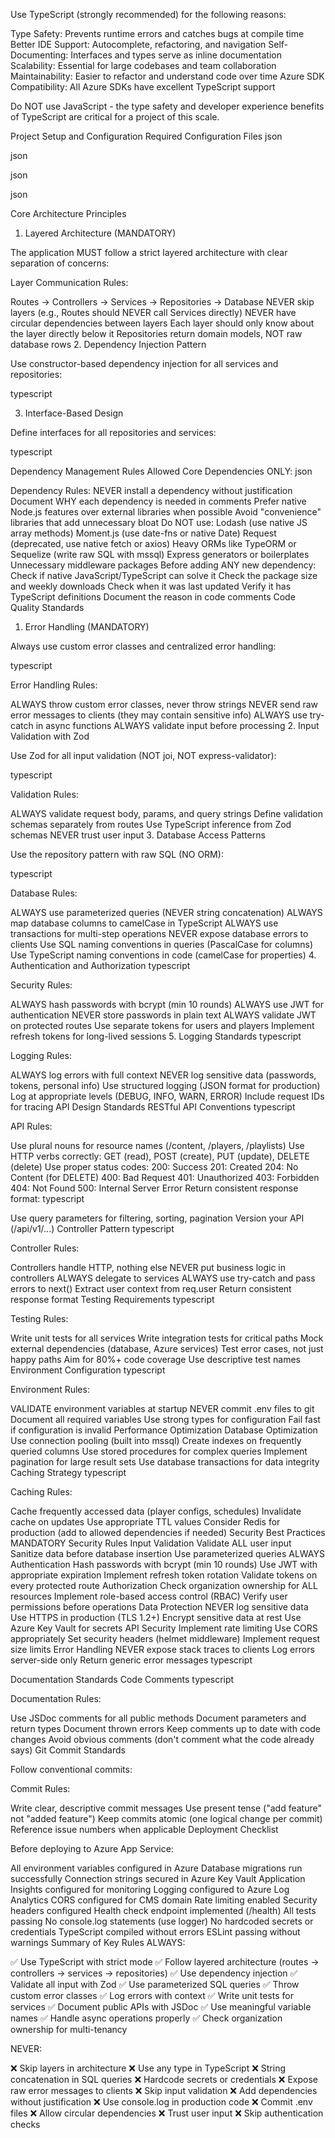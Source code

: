 
Use TypeScript (strongly recommended) for the following reasons:

Type Safety: Prevents runtime errors and catches bugs at compile time
Better IDE Support: Autocomplete, refactoring, and navigation
Self-Documenting: Interfaces and types serve as inline documentation
Scalability: Essential for large codebases and team collaboration
Maintainability: Easier to refactor and understand code over time
Azure SDK Compatibility: All Azure SDKs have excellent TypeScript support

Do NOT use JavaScript - the type safety and developer experience benefits of TypeScript are critical for a project of this scale.

Project Setup and Configuration
Required Configuration Files
json


json


json


json


Core Architecture Principles
1. Layered Architecture (MANDATORY)

The application MUST follow a strict layered architecture with clear separation of concerns:




Layer Communication Rules:

Routes → Controllers → Services → Repositories → Database
NEVER skip layers (e.g., Routes should NEVER call Services directly)
NEVER have circular dependencies between layers
Each layer should only know about the layer directly below it
Repositories return domain models, NOT raw database rows
2. Dependency Injection Pattern

Use constructor-based dependency injection for all services and repositories:

typescript


3. Interface-Based Design

Define interfaces for all repositories and services:

typescript


Dependency Management Rules
Allowed Core Dependencies ONLY:
json


Dependency Rules:
NEVER install a dependency without justification
Document WHY each dependency is needed in comments
Prefer native Node.js features over external libraries when possible
Avoid "convenience" libraries that add unnecessary bloat
Do NOT use:
Lodash (use native JS array methods)
Moment.js (use date-fns or native Date)
Request (deprecated, use native fetch or axios)
Heavy ORMs like TypeORM or Sequelize (write raw SQL with mssql)
Express generators or boilerplates
Unnecessary middleware packages
Before adding ANY new dependency:
Check if native JavaScript/TypeScript can solve it
Check the package size and weekly downloads
Check when it was last updated
Verify it has TypeScript definitions
Document the reason in code comments
Code Quality Standards
1. Error Handling (MANDATORY)

Always use custom error classes and centralized error handling:

typescript



Error Handling Rules:

ALWAYS throw custom error classes, never throw strings
NEVER send raw error messages to clients (they may contain sensitive info)
ALWAYS use try-catch in async functions
ALWAYS validate input before processing
2. Input Validation with Zod

Use Zod for all input validation (NOT joi, NOT express-validator):

typescript



Validation Rules:

ALWAYS validate request body, params, and query strings
Define validation schemas separately from routes
Use TypeScript inference from Zod schemas
NEVER trust user input
3. Database Access Patterns

Use the repository pattern with raw SQL (NO ORM):

typescript



Database Rules:

ALWAYS use parameterized queries (NEVER string concatenation)
ALWAYS map database columns to camelCase in TypeScript
ALWAYS use transactions for multi-step operations
NEVER expose database errors to clients
Use SQL naming conventions in queries (PascalCase for columns)
Use TypeScript naming conventions in code (camelCase for properties)
4. Authentication and Authorization
typescript



Security Rules:

ALWAYS hash passwords with bcrypt (min 10 rounds)
ALWAYS use JWT for authentication
NEVER store passwords in plain text
ALWAYS validate JWT on protected routes
Use separate tokens for users and players
Implement refresh tokens for long-lived sessions
5. Logging Standards
typescript



Logging Rules:

ALWAYS log errors with full context
NEVER log sensitive data (passwords, tokens, personal info)
Use structured logging (JSON format for production)
Log at appropriate levels (DEBUG, INFO, WARN, ERROR)
Include request IDs for tracing
API Design Standards
RESTful API Conventions
typescript



API Rules:

Use plural nouns for resource names (/content, /players, /playlists)
Use HTTP verbs correctly: GET (read), POST (create), PUT (update), DELETE (delete)
Use proper status codes:
200: Success
201: Created
204: No Content (for DELETE)
400: Bad Request
401: Unauthorized
403: Forbidden
404: Not Found
500: Internal Server Error
Return consistent response format:
typescript


Use query parameters for filtering, sorting, pagination
Version your API (/api/v1/...)
Controller Pattern
typescript



Controller Rules:

Controllers handle HTTP, nothing else
NEVER put business logic in controllers
ALWAYS delegate to services
ALWAYS use try-catch and pass errors to next()
Extract user context from req.user
Return consistent response format
Testing Requirements
typescript



Testing Rules:

Write unit tests for all services
Write integration tests for critical paths
Mock external dependencies (database, Azure services)
Test error cases, not just happy paths
Aim for 80%+ code coverage
Use descriptive test names
Environment Configuration
typescript



Environment Rules:

VALIDATE environment variables at startup
NEVER commit .env files to git
Document all required variables
Use strong types for configuration
Fail fast if configuration is invalid
Performance Optimization
Database Optimization
Use connection pooling (built into mssql)
Create indexes on frequently queried columns
Use stored procedures for complex queries
Implement pagination for large result sets
Use database transactions for data integrity
Caching Strategy
typescript



Caching Rules:

Cache frequently accessed data (player configs, schedules)
Invalidate cache on updates
Use appropriate TTL values
Consider Redis for production (add to allowed dependencies if needed)
Security Best Practices
MANDATORY Security Rules
Input Validation
Validate ALL user input
Sanitize data before database insertion
Use parameterized queries ALWAYS
Authentication
Hash passwords with bcrypt (min 10 rounds)
Use JWT with appropriate expiration
Implement refresh token rotation
Validate tokens on every protected route
Authorization
Check organization ownership for ALL resources
Implement role-based access control (RBAC)
Verify user permissions before operations
Data Protection
NEVER log sensitive data
Use HTTPS in production (TLS 1.2+)
Encrypt sensitive data at rest
Use Azure Key Vault for secrets
API Security
Implement rate limiting
Use CORS appropriately
Set security headers (helmet middleware)
Implement request size limits
Error Handling
NEVER expose stack traces to clients
Log errors server-side only
Return generic error messages
typescript


Documentation Standards
Code Comments
typescript



Documentation Rules:

Use JSDoc comments for all public methods
Document parameters and return types
Document thrown errors
Keep comments up to date with code changes
Avoid obvious comments (don't comment what the code already says)
Git Commit Standards

Follow conventional commits:




Commit Rules:

Write clear, descriptive commit messages
Use present tense ("add feature" not "added feature")
Keep commits atomic (one logical change per commit)
Reference issue numbers when applicable
Deployment Checklist

Before deploying to Azure App Service:

All environment variables configured in Azure
Database migrations run successfully
Connection strings secured in Azure Key Vault
Application Insights configured for monitoring
Logging configured to Azure Log Analytics
CORS configured for CMS domain
Rate limiting enabled
Security headers configured
Health check endpoint implemented (/health)
All tests passing
No console.log statements (use logger)
No hardcoded secrets or credentials
TypeScript compiled without errors
ESLint passing without warnings
Summary of Key Rules
ALWAYS:

✅ Use TypeScript with strict mode ✅ Follow layered architecture (routes → controllers → services → repositories) ✅ Use dependency injection ✅ Validate all input with Zod ✅ Use parameterized SQL queries ✅ Throw custom error classes ✅ Log errors with context ✅ Write unit tests for services ✅ Document public APIs with JSDoc ✅ Use meaningful variable names ✅ Handle async operations properly ✅ Check organization ownership for multi-tenancy

NEVER:

❌ Skip layers in architecture ❌ Use any type in TypeScript ❌ String concatenation in SQL queries ❌ Hardcode secrets or credentials ❌ Expose raw error messages to clients ❌ Skip input validation ❌ Add dependencies without justification ❌ Use console.log in production code ❌ Commit .env files ❌ Allow circular dependencies ❌ Trust user input ❌ Skip authentication checks
